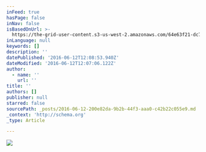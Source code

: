 ```yaml
---
inFeed: true
hasPage: false
inNav: false
isBasedOnUrl: >-
  https://the-grid-user-content.s3-us-west-2.amazonaws.com/64e63f21-dc73-4584-b989-f244ab2758d0.jpg
inLanguage: null
keywords: []
description: ''
datePublished: '2016-06-12T12:08:53.940Z'
dateModified: '2016-06-12T12:07:06.122Z'
author:
  - name: ''
    url: ''
title: ''
authors: []
publisher: null
starred: false
sourcePath: _posts/2016-06-12-200e82da-9b2b-44f3-aaa0-c42b22c055e9.md
_context: 'http://schema.org'
_type: Article

---
```

![](https://the-grid-user-content.s3-us-west-2.amazonaws.com/64e63f21-dc73-4584-b989-f244ab2758d0.jpg)